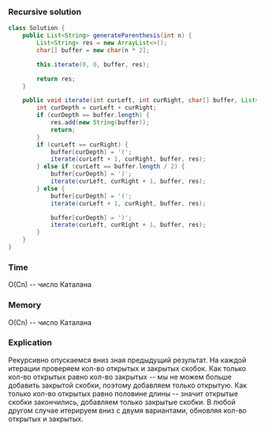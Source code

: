 ### Recursive solution
```java
class Solution {
    public List<String> generateParenthesis(int n) {
        List<String> res = new ArrayList<>();
        char[] buffer = new char[n * 2];

        this.iterate(0, 0, buffer, res);

        return res;
    }

    public void iterate(int curLeft, int curRight, char[] buffer, List<String> res) {
        int curDepth = curLeft + curRight;
        if (curDepth == buffer.length) {
            res.add(new String(buffer));
            return;
        }
        if (curLeft == curRight) {
            buffer[curDepth] = '(';
            iterate(curLeft + 1, curRight, buffer, res);
        } else if (curLeft == buffer.length / 2) {
            buffer[curDepth] = ')';
            iterate(curLeft, curRight + 1, buffer, res);
        } else {
            buffer[curDepth] = '(';
            iterate(curLeft + 1, curRight, buffer, res);

            buffer[curDepth] = ')';
            iterate(curLeft, curRight + 1, buffer, res);
        }
    }
}
```
### Time
O(Cn) -- число Каталана
### Memory
O(Cn) -- число Каталана
### Explication
Рекурсивно опускаемся вниз зная предыдущий результат. На каждой итерации
проверяем кол-во открытых и закрытых скобок. Как только кол-во открытых равно кол-во закрытых --
мы не можем больше добавить закрытой скобки, поэтому добавляем только открытую. Как только
кол-во открытых равно половине длины -- значит открытые скобки закончились, добавляем только закрытые скобки.
В любой другом случае итерируем вниз с двумя вариантами, обновляя кол-во открытых и закрытых.

